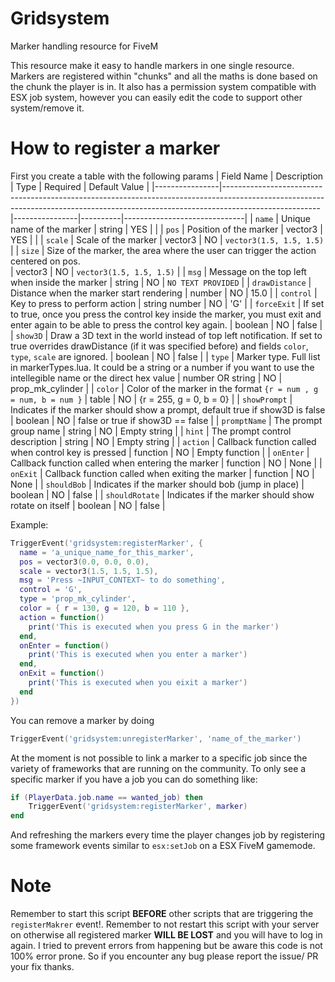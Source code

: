 # Gridsystem
Marker handling resource for FiveM

This resource make it easy to handle markers in one single resource. Markers are registered within "chunks" and all the maths is done based on the chunk the player is in.
It also has a permission system compatible with ESX job system, however you can easily edit the code to support other system/remove it.


How to register a marker
=============
First you create a table with the following params
| Field Name     | Description                                                                                                                                                                        | Type           | Required | Default Value                |
|----------------|------------------------------------------------------------------------------------------------------------------------------------------------------------------------------------|----------------|----------|------------------------------|
| `name`         | Unique name of the marker                                                                                                                                                          | string         | YES      |                              |
| `pos`          | Position of the marker                                                                                                                                                             | vector3        | YES      |                              |
| `scale`        | Scale of the marker                                                                                                                                                                | vector3        | NO       | ```vector3(1.5, 1.5, 1.5)``` |
| `size`        | Size of the marker, the area where the user can trigger the action centered on pos.   
                | vector3        | NO       | ```vector3(1.5, 1.5, 1.5)``` |
| `msg`          | Message on the top left  when inside the marker                                                                                                                                    | string         | NO       | `NO TEXT PROVIDED`           |
| `drawDistance` | Distance when the marker start rendering                                                                                                                                           | number         | NO       | 15.0                         |
| `control`      | Key to press to perform action                                                                                                                                                     | string  number | NO       | 'G'                          |
| `forceExit`    | If set to true, once you press the control key  inside the marker, you must exit and enter again to be  able to press the control key again.                                       | boolean        | NO       | false                        |
| `show3D`       | Draw a 3D text in the world  instead of top left notification. If set to true overrides drawDistance (if it was specified before) and fields `color`, `type`, `scale` are ignored. | boolean        | NO       | false                        |
| `type`         | Marker type. Full list in markerTypes.lua. It could be a string or a number if you want to use the intellegible name or the direct hex value                                                                                               | number OR string        | NO       | prop_mk_cylinder                           |
| `color`        | Color of the marker in the format `{r = num , g = num, b = num }`                                                                                                                  | table          | NO       | {r = 255, g = 0, b = 0}      |
| `showPrompt`         | Indicates if the marker should show a prompt, default true if show3D is false                                                                                                | boolean         | NO       | false or true if show3D == false                           |
| `promptName`         | The prompt group name                                                                                                | string         | NO       | Empty string                            |
| `hint`         | The prompt control description                                                                                                | string         | NO       | Empty string                            |
| `action`       | Callback function called when control key is pressed                                                                                                                               | function       | NO       | Empty function               |
| `onEnter`      | Callback function called when entering the marker                                                                                                                                  | function       | NO       | None                         |
| `onExit`       | Callback function called when exiting the marker                                                                                                                                   | function       | NO       | None                         |
| `shouldBob`         | Indicates if the marker should bob (jump in place)                                                                                                | boolean         | NO       | false                           |
| `shouldRotate`         | Indicates if the marker should show rotate on itself                                                                                                | boolean         | NO       | false                           |

Example:
```lua
TriggerEvent('gridsystem:registerMarker', {
  name = 'a_unique_name_for_this_marker',
  pos = vector3(0.0, 0.0, 0.0),
  scale = vector3(1.5, 1.5, 1.5),
  msg = 'Press ~INPUT_CONTEXT~ to do something',
  control = 'G',
  type = 'prop_mk_cylinder',
  color = { r = 130, g = 120, b = 110 },
  action = function()
    print('This is executed when you press G in the marker')
  end,
  onEnter = function()
    print('This is executed when you enter a marker')
  end,
  onExit = function()
    print('This is executed when you eixit a marker')
  end
})
```
You can remove a marker by doing
```lua
TriggerEvent('gridsystem:unregisterMarker', 'name_of_the_marker')
```

At the moment is not possible to link a marker to a specific job since
the variety of frameworks that are running on the community.
To only see a specific marker if you have a job you can do something like:

```lua
if (PlayerData.job.name == wanted_job) then 
    TriggerEvent('gridsystem:registerMarker', marker)
end
```

And refreshing the markers every time the player changes job by registering 
some framework events similar to `esx:setJob` on a ESX FiveM gamemode. 

Note
=============
Remember to start this script **BEFORE** other scripts that are triggering the `registerMakrer` event!.
Remember to not restart this script with your server on otherwise all registered marker **WILL BE LOST** and you will have to log in again.
I tried to prevent errors from happening but be aware this code is not 100% error prone. So if you encounter any bug please report the issue/ PR your fix thanks.

